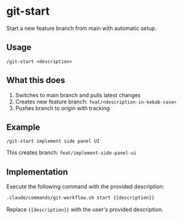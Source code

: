 # git-start

Start a new feature branch from main with automatic setup.

## Usage
```
/git-start <description>
```

## What this does
1. Switches to main branch and pulls latest changes
2. Creates new feature branch: `feat/<description-in-kebab-case>`
3. Pushes branch to origin with tracking

## Example
```
/git-start implement side panel UI
```
This creates branch: `feat/implement-side-panel-ui`

## Implementation
Execute the following command with the provided description:

```bash
.claude/commands/git-workflow.sh start {{description}}
```

Replace `{{description}}` with the user's provided description.